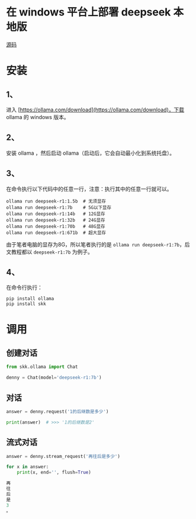 # 在 windows 平台上部署 deepseek 本地版

[源码](https://github.com/lcctoor/skk/tree/main/skk/ollama)

# 安装

## 1、

进入 [https://ollama.com/download](https://ollama.com/download)，下载 ollama 的 windows 版本。

## 2、

安装 ollama ，然后启动 ollama（启动后，它会自动最小化到系统托盘）。

## 3、

在命令执行以下代码中的任意一行，注意：执行其中的任意一行就可以。

```
ollama run deepseek-r1:1.5b  # 无须显存
ollama run deepseek-r1:7b    # 5G以下显存
ollama run deepseek-r1:14b   # 12G显存
ollama run deepseek-r1:32b   # 24G显存
ollama run deepseek-r1:70b   # 48G显存
ollama run deepseek-r1:671b  # 超大显存
```

由于笔者电脑的显存为8G，所以笔者执行的是 `ollama run deepseek-r1:7b`，后文教程都以 `deepseek-r1:7b` 为例子。

## 4、

在命令行执行：

```
pip install ollama
pip install skk
```

# 调用

## 创建对话

```python
from skk.ollama import Chat

denny = Chat(model='deepseek-r1:7b')
```

## 对话

```python
answer = denny.request('1的后继数是多少')

print(answer)  # >>> '1的后继数是2'
```

## 流式对话

```python
answer = denny.stream_request('再往后是多少')

for x in answer:
    print(x, end='', flush=True)

再
往
后
是
3
。
```
